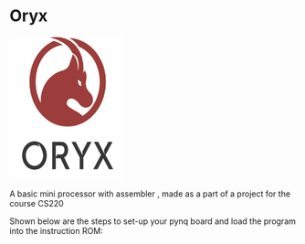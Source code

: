 # Oryx
<p align="left">
  <img src="logo.png" alt="Oryx Logo" width="200" height="250">
</p>

A basic mini processor with assembler , made as a part of a project for the course CS220


Shown below are the steps to set-up your pynq board and load the program into
the instruction ROM:
